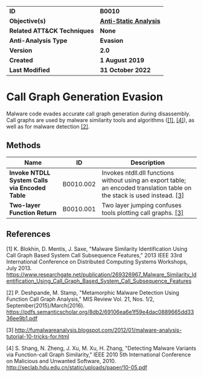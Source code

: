 <table>
<tr>
<td><b>ID</b></td>
<td><b>B0010</b></td>
</tr>
<tr>
<td><b>Objective(s)</b></td>
<td><b><a href="../anti-static-analysis">Anti-Static Analysis</a></b></td>
</tr>
<tr>
<td><b>Related ATT&CK Techniques</b></td>
<td><b>None</b></td>
</tr>
<tr>
<td><b>Anti-Analysis Type</b></td>
<td><b>Evasion</b></td>
</tr>
<tr>
<td><b>Version</b></td>
<td><b>2.0</b></td>
</tr>
<tr>
<td><b>Created</b></td>
<td><b>1 August 2019</b></td>
</tr>
<tr>
<td><b>Last Modified</b></td>
<td><b>31 October 2022</b></td>
</tr>
</table>


Call Graph Generation Evasion
=============================
Malware code evades accurate call graph generation during disassembly. Call graphs are used by malware similarity tools and algorithms ([[1]](#1), [[4]](#4)), as well as for malware detection [[2]](#2).

Methods
-------
|Name|ID|Description|
|---|---|---|
|**Invoke NTDLL System Calls via Encoded Table**|B0010.002|Invokes ntdll.dll functions without using an export table; an encoded translation table on the stack is used instead. [[3]](#3)|
|**Two-layer Function Return**|B0010.001|Two layer jumping confuses tools plotting call graphs. [[3]](#3)|

References
----------
<a name="1">[1]</a> K. Blokhin, D. Mentis, J. Saxe, "Malware Similarity Identification Using Call Graph Based System Call Subsequence Features," 2013 IEEE 33rd International Conference on Distributed Computing Systems Workshops, July 2013. https://www.researchgate.net/publication/269326967_Malware_Similarity_Identification_Using_Call_Graph_Based_System_Call_Subsequence_Features

<a name="2">[2]</a> P. Deshpande, M. Stamp, "Metamorphic Malware Detection Using Function Call Graph Analysis," MIS Review Vol. 21, Nos. 1/2, September(2015)/March(2016). https://pdfs.semanticscholar.org/8db2/69106ea6e1f59e4dac0889665dd3336ee9b1.pdf

<a name="3">[3]</a> http://fumalwareanalysis.blogspot.com/2012/01/malware-analysis-tutorial-10-tricks-for.html

<a name="4">[4]</a> S. Shang, N. Zheng, J. Xu, M. Xu, H. Zhang, "Detecting Malware Variants via Function-call Graph Similarity," IEEE 2010 5th International Conference on Malicious and Unwanted Software, 2010. http://seclab.hdu.edu.cn/static/uploads/paper/10-05.pdf
